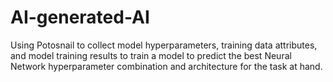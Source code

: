 # AI-generated-AI
Using Potosnail to collect model hyperparameters, training data attributes, and model training results to train a model to predict the best Neural Network hyperparameter combination and architecture for the task at hand.
